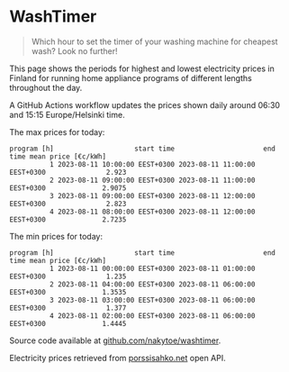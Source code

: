 
# WashTimer

> Which hour to set the timer of your washing machine for cheapest wash? Look no further!

This page shows the periods for highest and lowest electricity prices in Finland 
for running home appliance programs of different lengths throughout the day. 

A GitHub Actions workflow updates the prices shown daily around 06:30 and 15:15 Europe/Helsinki time.

The max prices for today:

	program [h]                    start time                      end time mean price [€c/kWh]
	          1 2023-08-11 10:00:00 EEST+0300 2023-08-11 11:00:00 EEST+0300               2.923
	          2 2023-08-11 09:00:00 EEST+0300 2023-08-11 11:00:00 EEST+0300              2.9075
	          3 2023-08-11 09:00:00 EEST+0300 2023-08-11 12:00:00 EEST+0300               2.823
	          4 2023-08-11 08:00:00 EEST+0300 2023-08-11 12:00:00 EEST+0300              2.7235

The min prices for today:

	program [h]                    start time                      end time mean price [€c/kWh]
	          1 2023-08-11 00:00:00 EEST+0300 2023-08-11 01:00:00 EEST+0300               1.235
	          2 2023-08-11 04:00:00 EEST+0300 2023-08-11 06:00:00 EEST+0300              1.3535
	          3 2023-08-11 03:00:00 EEST+0300 2023-08-11 06:00:00 EEST+0300               1.377
	          4 2023-08-11 02:00:00 EEST+0300 2023-08-11 06:00:00 EEST+0300              1.4445


Source code available at [github.com/nakytoe/washtimer](https://github.com/nakytoe/washtimer).

Electricity prices retrieved from [porssisahko.net](https://porssisahko.net/api) open API.
